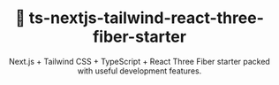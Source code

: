 <div align="center">
  <h1>🔋 ts-nextjs-tailwind-react-three-fiber-starter</h1>
  <p>Next.js + Tailwind CSS + TypeScript + React Three Fiber starter packed with useful development features.</p>
</div
